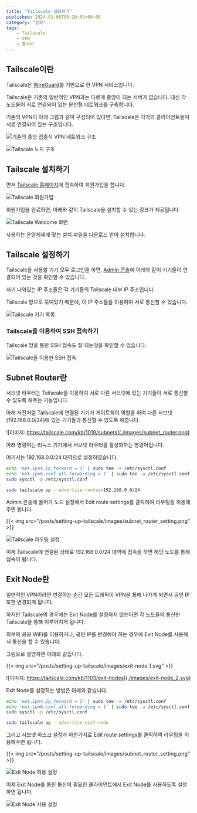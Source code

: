 ```yaml
---
title: "Tailscale 설정하기"
published: 2024-01-06T00:20:05+09:00
category: "강좌"
tags:
    - Tailscale
    - VPN
    - 홈서버
---
```


## Tailscale이란

Tailscale은 [WireGuard](https://www.wireguard.com/)를 기반으로 한 VPN 서비스입니다.

Tailscale은 기존의 일반적인 VPN과는 다르게 중앙이 되는 서버가 없습니다.
대신 각 노드들이 서로 연결되어 있는 분산형 네트워크를 구축합니다.

기존의 VPN이 아래 그럼과 같이 구성되어 있다면, Tailscale은 각각의 클라이언트들이 서로 연결되어 있는 구조입니다.

![기존의 중앙 집중식 VPN 네트워크 구조](./images/diagram_1.png)

![Tailscale 노드 구조](./images/diagram_2.png)

## Tailscale 설치하기

먼저 [Tailscale 홈페이지](https://tailscale.com/)에 접속하여 회원가입을 합니다.

![Tailscale 회원가입](./images/tailscale_login.png)

회원가입을 완료하면, 아래와 같이 Tailscale을 설치할 수 있는 링크가 제공됩니다.

![Tailscale Welcome 화면](./images/tailscale_welcome.png)

사용하는 운영체제에 맞는 설치 파일을 다운로드 받아 설치합니다.

## Tailscale 설정하기

Tailscale을 사용할 기기 모두 로그인을 하면, [Admin 콘솔](https://login.tailscale.com/admin/machines)에 아래와 같이 기기들이 연결되어 있는 것을 확인할 수 있습니다.

저기 나와있는 IP 주소들은 각 기기들의 Tailscale 내부 IP 주소입니다.

Tailscale 망으로 묶여있기 때문에, 이 IP 주소들을 이용하여 서로 통신할 수 있습니다.

![Tailscale 기기 목록](./images/tailscale_devices.png)

### Tailscale을 이용하여 SSH 접속하기

Tailscale 망을 통한 SSH 접속도 잘 되는것을 확인할 수 있습니다.

![Tailscale을 이용한 SSH 접속](./images/tailscale_ssh.png)

## Subnet Router란

서브넷 라우터는 Tailscale을 이용하여 서로 다른 서브넷에 있는 기기들이 서로 통신할 수 있도록 해주는 기능입니다.

아래 사진처럼 Tailscale에 연결된 기기가 게이트웨이 역할을 하여 다른 서브넷(192.168.0.0/24)에 있는 기기들과 통신할 수 있도록 해줍니다.

![이미지: https://tailscale.com/kb/1019/subnets](./images/subnet_router.png)

아래 명령어는 리눅스 기기에서 서브넷 라우터를 활성화하는 명령어입니다.

여기서는 192.168.0.0/24 대역으로 설정하였습니다.

```sh
echo 'net.ipv4.ip_forward = 1' | sudo tee -a /etc/sysctl.conf
echo 'net.ipv6.conf.all.forwarding = 1' | sudo tee -a /etc/sysctl.conf
sudo sysctl -p /etc/sysctl.conf

sudo tailscale up --advertise-routes=192.168.0.0/24
```

Admin 콘솔에 들어가 노드 설정에서 Edit route settings를 클릭하여 라우팅을 허용해주면 됩니다.

{{< img src="/posts/setting-up-tailscale/images/subnet_router_setting.png" >}}

![Tailscale 라우팅 설정](./images/subnet_router_setting_2.png)

이제 Tailscale에 연결된 상태로 192.168.0.0/24 대역에 접속을 하면 해당 노드를 통해 접속이 됩니다.

## Exit Node란

일반적인 VPN이라면 연결하는 순간 모든 트래픽이 VPN을 통해 나가게 되면서 공인 IP 또한 변경되게 됩니다.

하지만 Tailscale의 경우에는 Exit Node를 설정하지 않는다면 각 노드들의 통신만 Tailscale을 통해 이루어지게 됩니다.

외부의 공공 WiFi를 이용하거나, 공인 IP를 변경해야 하는 경우에 Exit Node를 사용해서 통신을 할 수 있습니다.

그림으로 설명하면 아래와 같습니다.

{{< img src="/posts/setting-up-tailscale/images/exit-node_1.svg" >}}

![이미지: https://tailscale.com/kb/1103/exit-nodes](./images/exit-node_2.svg)

Exit Node를 설정하는 방법은 아래와 같습니다.

```sh
echo 'net.ipv4.ip_forward = 1' | sudo tee -a /etc/sysctl.conf
echo 'net.ipv6.conf.all.forwarding = 1' | sudo tee -a /etc/sysctl.conf
sudo sysctl -p /etc/sysctl.conf

sudo tailscale up --advertise-exit-node
```

그리고 서브넷 마스크 설정과 마찬가지로 Edit route settings를 클릭하여 라우팅을 허용해주면 됩니다.

{{< img src="/posts/setting-up-tailscale/images/subnet_router_setting.png" >}}

![Exit Node 허용 설정](./images/exit-node_setting_2.png)

이제 Exit Node를 통한 통신이 필요한 클라이언트에서 Exit Node를 사용하도록 설정하면 됩니다.

![Exit Node 사용 설정](./images/exit-node_setting.png)
